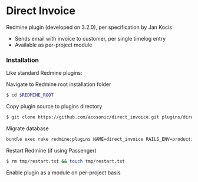 # Direct Invoice

Redmine plugin (developed on 3.2.0), per specification by Jan Kocis

  - Sends email with invoice to customer, per single timelog entry
  - Available as per-project module


### Installation

Like standard Redmine plugins:

Navigate to Redmine root installation folder
```sh
$ cd $REDMINE_ROOT
```
Copy plugin source to plugins directory
```sh
$ git clone https://github.com/acosonic/direct_invoice.git plugins/direct_invoice
```
Migrate database
```sh
bundle exec rake redmine:plugins NAME=direct_invoice RAILS_ENV=production
```
Restart Redmine (if using Passenger)
```sh
$ rm tmp/restart.txt && touch tmp/restart.txt
```
Enable plugin as a module on per-project basis
